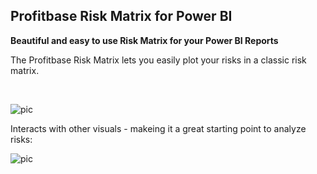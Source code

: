 ## Profitbase Risk Matrix for Power BI

**Beautiful and easy to use Risk Matrix for your Power BI Reports**

The Profitbase Risk Matrix lets you easily plot your risks in a classic risk matrix.

<br/>

![pic](https://profitbasedocs.blob.core.windows.net/images/risk-matrix1.png)
<br/>

Interacts with other visuals - makeing it a great starting point to analyze risks:

![pic](https://profitbasedocs.blob.core.windows.net/images/risk-matrix2.png)
